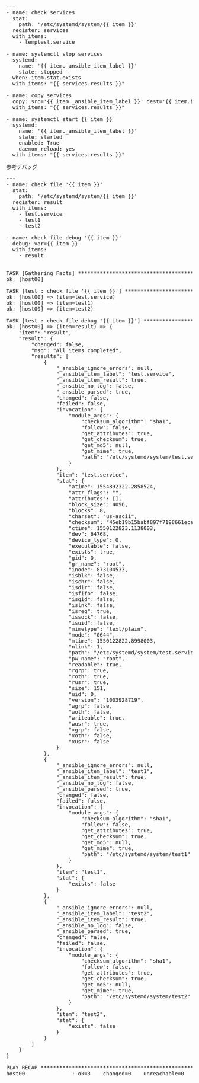 <pre>
---
- name: check services
  stat:
    path: '/etc/systemd/system/{{ item }}'
  register: services
  with_items:
    - temptest.service

- name: systemctl stop services
  systemd:
    name: '{{ item._ansible_item_label }}'
    state: stopped
  when: item.stat.exists
  with_items: "{{ services.results }}"

- name: copy services
  copy: src='{{ item._ansible_item_label }}' dest='{{ item.invocation.module_args.path }}' owner='root' group='root' mode=0644
  with_items: "{{ services.results }}"

- name: systemctl start {{ item }}
  systemd:
    name: '{{ item._ansible_item_label }}'
    state: started
    enabled: True
    daemon_reload: yes
  with_items: "{{ services.results }}"
</pre>

参考デバッグ
<pre>
---
- name: check file '{{ item }}'
  stat:
    path: '/etc/systemd/system/{{ item }}'
  register: result
  with_items:
    - test.service
    - test1
    - test2

- name: check file debug '{{ item }}'
  debug: var={{ item }}
  with_items:
    - result


TASK [Gathering Facts] *********************************************************
ok: [host00]

TASK [test : check file '{{ item }}'] ******************************************
ok: [host00] => (item=test.service)
ok: [host00] => (item=test1)
ok: [host00] => (item=test2)

TASK [test : check file debug '{{ item }}'] **************************************
ok: [host00] => (item=result) => {
    "item": "result",
    "result": {
        "changed": false,
        "msg": "All items completed",
        "results": [
            {
                "_ansible_ignore_errors": null,
                "_ansible_item_label": "test.service",
                "_ansible_item_result": true,
                "_ansible_no_log": false,
                "_ansible_parsed": true,
                "changed": false,
                "failed": false,
                "invocation": {
                    "module_args": {
                        "checksum_algorithm": "sha1",
                        "follow": false,
                        "get_attributes": true,
                        "get_checksum": true,
                        "get_md5": null,
                        "get_mime": true,
                        "path": "/etc/systemd/system/test.service"
                    }
                },
                "item": "test.service",
                "stat": {
                    "atime": 1554892322.2858524,
                    "attr_flags": "",
                    "attributes": [],
                    "block_size": 4096,
                    "blocks": 8,
                    "charset": "us-ascii",
                    "checksum": "45eb19b15babf897f7198661eca179986ab33d65",
                    "ctime": 1550122823.1138003,
                    "dev": 64768,
                    "device_type": 0,
                    "executable": false,
                    "exists": true,
                    "gid": 0,
                    "gr_name": "root",
                    "inode": 873104533,
                    "isblk": false,
                    "ischr": false,
                    "isdir": false,
                    "isfifo": false,
                    "isgid": false,
                    "islnk": false,
                    "isreg": true,
                    "issock": false,
                    "isuid": false,
                    "mimetype": "text/plain",
                    "mode": "0644",
                    "mtime": 1550122822.8998003,
                    "nlink": 1,
                    "path": "/etc/systemd/system/test.service",
                    "pw_name": "root",
                    "readable": true,
                    "rgrp": true,
                    "roth": true,
                    "rusr": true,
                    "size": 151,
                    "uid": 0,
                    "version": "1003928719",
                    "wgrp": false,
                    "woth": false,
                    "writeable": true,
                    "wusr": true,
                    "xgrp": false,
                    "xoth": false,
                    "xusr": false
                }
            },
            {
                "_ansible_ignore_errors": null,
                "_ansible_item_label": "test1",
                "_ansible_item_result": true,
                "_ansible_no_log": false,
                "_ansible_parsed": true,
                "changed": false,
                "failed": false,
                "invocation": {
                    "module_args": {
                        "checksum_algorithm": "sha1",
                        "follow": false,
                        "get_attributes": true,
                        "get_checksum": true,
                        "get_md5": null,
                        "get_mime": true,
                        "path": "/etc/systemd/system/test1"
                    }
                },
                "item": "test1",
                "stat": {
                    "exists": false
                }
            },
            {
                "_ansible_ignore_errors": null,
                "_ansible_item_label": "test2",
                "_ansible_item_result": true,
                "_ansible_no_log": false,
                "_ansible_parsed": true,
                "changed": false,
                "failed": false,
                "invocation": {
                    "module_args": {
                        "checksum_algorithm": "sha1",
                        "follow": false,
                        "get_attributes": true,
                        "get_checksum": true,
                        "get_md5": null,
                        "get_mime": true,
                        "path": "/etc/systemd/system/test2"
                    }
                },
                "item": "test2",
                "stat": {
                    "exists": false
                }
            }
        ]
    }
}

PLAY RECAP *********************************************************************
host00               : ok=3    changed=0    unreachable=0    failed=0
</pre>

